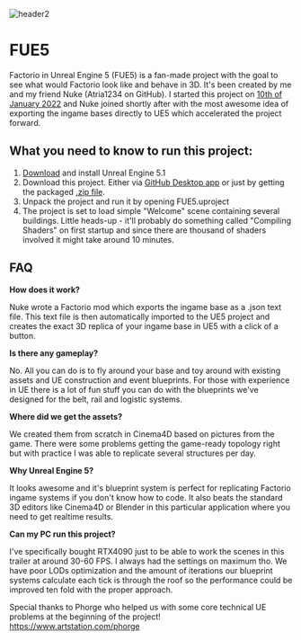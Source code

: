 ![header2](https://user-images.githubusercontent.com/127543827/235319284-d7505107-d0af-4275-a5be-f65301345823.jpg)
# FUE5
Factorio in Unreal Engine 5 (FUE5) is a fan-made project with the goal to see what would Factorio look like and behave in 3D. It's been created by me and my friend Nuke (Atria1234 on GitHub). I started this project on [10th of January 2022](https://cdn.discordapp.com/attachments/1082941602806374521/1103027209960181760/image.png) and Nuke joined shortly after with the most awesome idea of exporting the ingame bases directly to UE5 which accelerated the project forward.

## What you need to know to run this project:

1. [Download](https://www.unrealengine.com/en-US/download) and install Unreal Engine 5.1 
2. Download this project. Either via [GitHub Desktop app](https://desktop.github.com/) or just by getting the packaged [.zip file](https://github.com/FUE5BASE/FUE5/archive/refs/heads/main.zip).
3. Unpack the project and run it by opening FUE5.uproject
4. The project is set to load simple "Welcome" scene containing several buildings. Little heads-up - it'll probably do something called "Compiling Shaders" on first startup and since there are thousand of shaders involved it might take around 10 minutes.

## FAQ
**How does it work?**

Nuke wrote a Factorio mod which exports the ingame base as a .json text file. This text file is then automatically imported to the UE5 project and creates the exact 3D replica of your ingame base in UE5 with a click of a button.

**Is there any gameplay?**

No. All you can do is to fly around your base and toy around with existing assets and UE construction and event blueprints. For those with experience in UE there is a lot of fun stuff you can do with the blueprints we've designed for the belt, rail and logistic systems.

**Where did we get the assets?**

We created them from scratch in Cinema4D based on pictures from the game. There were some problems getting the game-ready topology right but with practice I was able to replicate several structures per day.

**Why Unreal Engine 5?**

It looks awesome and it's blueprint system is perfect for replicating Factorio ingame systems if you don't know how to code. It also beats the standard 3D editors like Cinema4D or Blender in this particular application where you need to get realtime results.

**Can my PC run this project?**

I've specifically bought RTX4090 just to be able to work the scenes in this trailer at around 30-60 FPS. I always had the settings on maximum tho. We have poor LODs optimization and the amount of iterations our blueprint systems calculate each tick is through the roof so the performance could be improved ten fold with the proper approach.

Special thanks to Phorge who helped us with some core technical UE problems at the beginning of the project! https://www.artstation.com/phorge
